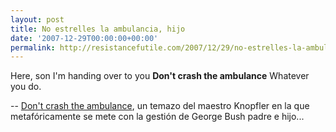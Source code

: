 ```yaml
---
layout: post
title: No estrelles la ambulancia, hijo
date: '2007-12-29T00:00:00+00:00'
permalink: http://resistancefutile.com/2007/12/29/no-estrelles-la-ambulancia-hijo/
---
```

<p class="chorus">Here, son
I'm handing over to you
<strong>Don't crash the ambulance</strong>
Whatever you do.</p><p class="right">-- <a href="http://www.songmeanings.net/lyric.php?lid=3530822107858510970">Don't crash the ambulance</a>, un temazo del maestro Knopfler en la que metafóricamente se mete con la gestión de George Bush padre e hijo...</p>
